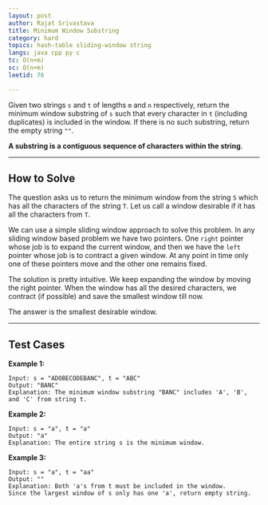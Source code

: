 ```yaml
---
layout: post
author: Rajat Srivastava
title: Minimum Window Substring
category: hard
topics: hash-table sliding-window string
langs: java cpp py c
tc: O(n+m)
sc: O(n+m)
leetid: 76

---
```


Given two strings `s` and `t` of lengths `m` and `n` respectively, 
return the minimum window substring of `s` such that every character in `t` (including duplicates) is included in the window. 
If there is no such substring, return the empty string `""`.

**A substring is a contiguous sequence of characters within the string**.

---
## How to Solve

The question asks us to return the minimum window from the string `S` which has all the characters of the string `T`. 
Let us call a window desirable if it has all the characters from `T`.

We can use a simple sliding window approach to solve this problem.
In any sliding window based problem we have two pointers. One `right` pointer whose job is to expand the current window, 
and then we have the `left` pointer whose job is to contract a given window. 
At any point in time only one of these pointers move and the other one remains fixed.

The solution is pretty intuitive. We keep expanding the window by moving the right pointer. 
When the window has all the desired characters, we contract (if possible) and save the smallest window till now.

The answer is the smallest desirable window.

---
## Test Cases

**Example 1:**
```
Input: s = "ADOBECODEBANC", t = "ABC"
Output: "BANC"
Explanation: The minimum window substring "BANC" includes 'A', 'B', and 'C' from string t.
```

**Example 2:**
```
Input: s = "a", t = "a"
Output: "a"
Explanation: The entire string s is the minimum window.
```

**Example 3:**
```
Input: s = "a", t = "aa"
Output: ""
Explanation: Both 'a's from t must be included in the window.
Since the largest window of s only has one 'a', return empty string.
```